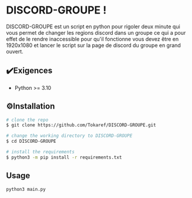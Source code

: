 
# DISCORD-GROUPE !

DISCORD-GROUPE est un script en python pour rigoler deux minute qui vous permet de changer les regions discord dans un groupe ce qui a pour effet de le rendre inaccessible pour qu'il fonctionne vous devez être en 1920x1080 et lancer le script sur la page de discord du groupe en grand ouvert.

## ✔️Exigences

 - Python >= 3.10

## ⚙️Installation



```bash
# clone the repo
$ git clone https://github.com/Tokaref/DISCORD-GROUPE.git

# change the working directory to DISCORD-GROUPE
$ cd DISCORD-GROUPE

# install the requirements
$ python3 -m pip install -r requirements.txt
```
    
## Usage

```bash
python3 main.py

```
